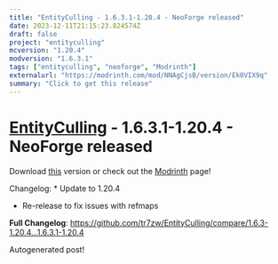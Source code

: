 ```yaml
---
title: "EntityCulling - 1.6.3.1-1.20.4 - NeoForge released"
date: 2023-12-11T21:15:23.824574Z
draft: false
project: "entityculling"
mcversion: "1.20.4"
modversion: "1.6.3.1"
tags: ["entityculling", "neoforge", "Modrinth"]
externalurl: "https://modrinth.com/mod/NNAgCjsB/version/Ek0VIX9q"
summary: "Click to get this release"
---
```

# [EntityCulling](/project/entityculling) - 1.6.3.1-1.20.4 - NeoForge released
Download [this](https://modrinth.com/mod/NNAgCjsB/version/Ek0VIX9q) version or check out the [Modrinth](https://modrinth.com/mod/NNAgCjsB) page!

Changelog: * Update to 1.20.4
* Re-release to fix issues with refmaps

**Full Changelog**: https://github.com/tr7zw/EntityCulling/compare/1.6.3-1.20.4...1.6.3.1-1.20.4

Autogenerated post!
